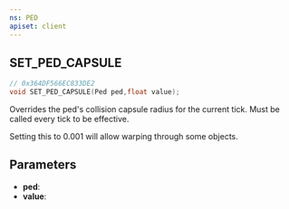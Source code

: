 ```yaml
---
ns: PED
apiset: client
---
```

## SET_PED_CAPSULE

```c
// 0x364DF566EC833DE2
void SET_PED_CAPSULE(Ped ped,float value);
```

Overrides the ped's collision capsule radius for the current tick.
Must be called every tick to be effective.

Setting this to 0.001 will allow warping through some objects.

## Parameters
* **ped**:
* **value**:



